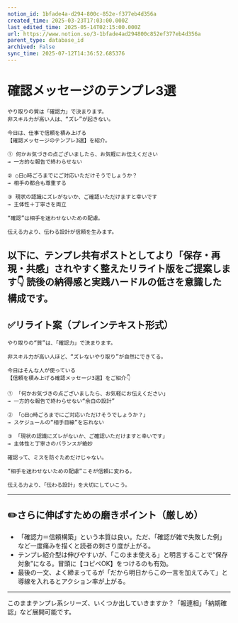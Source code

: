 ```yaml
---
notion_id: 1bfade4a-d294-800c-852e-f377eb4d356a
created_time: 2025-03-23T17:03:00.000Z
last_edited_time: 2025-05-14T02:15:00.000Z
url: https://www.notion.so/3-1bfade4ad294800c852ef377eb4d356a
parent_type: database_id
archived: False
sync_time: 2025-07-12T14:36:52.685376
---
```


# 確認メッセージのテンプレ3選

```plain text
やり取りの質は「確認力」で決まります。
非スキル力が高い人は、“ズレ”が起きない。

今日は、仕事で信頼を積み上げる
【確認メッセージのテンプレ3選】を紹介。

① 何かお気づきの点ございましたら、お気軽にお伝えください
→ 一方的な報告で終わらせない

② ○日○時ごろまでにご対応いただけそうでしょうか？
→ 相手の都合も尊重する

③ 現状の認識にズレがないか、ご確認いただけますと幸いです
→ 主体性＋丁寧さを両立

“確認”は相手を迷わせないための配慮。

伝える力より、伝わる設計が信頼を生みます。
```
以下に、テンプレ共有ポストとしてより「保存・再現・共感」されやすく整えたリライト版をご提案します👇
読後の納得感と実践ハードルの低さを意識した構成です。
---
## ✅リライト案（プレインテキスト形式）
```plain text
やり取りの“質”は、「確認力」で決まります。

非スキル力が高い人ほど、“ズレないやり取り”が自然にできてる。

今日はそんな人が使っている
【信頼を積み上げる確認メッセージ3選】をご紹介👇

① 「何かお気づきの点ございましたら、お気軽にお伝えください」
→ 一方的な報告で終わらせない“余白の設計”

② 「◯日◯時ごろまでにご対応いただけそうでしょうか？」
→ スケジュールの“相手目線”を忘れない

③ 「現状の認識にズレがないか、ご確認いただけますと幸いです」
→ 主体性と丁寧さのバランスが絶妙

確認って、ミスを防ぐためだけじゃない。

“相手を迷わせないための配慮”こそが信頼に変わる。

伝える力より、「伝わる設計」を大切にしていこう。

```
---
## ✏️さらに伸ばすための磨きポイント（厳しめ）
- 「確認力＝信頼構築」という本質は良い。ただ、「確認が雑で失敗した例」など一度痛みを描くと読者の刺さり度が上がる。
- テンプレ紹介型は伸びやすいが、「このまま使える」と明言することで“保存対象”になる。冒頭に【コピペOK】をつけるのも有効。
- 最後の一文、よく締まってるが「だから明日からこの一言を加えてみて」と導線を入れるとアクション率が上がる。
---
このままテンプレ系シリーズ、いくつか出していきますか？「報連相」「納期確認」など展開可能です。